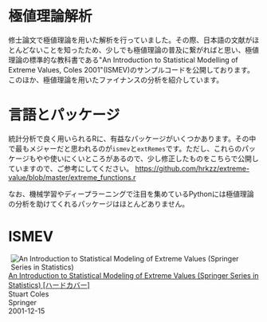 # 極値理論解析
修士論文で極値理論を用いた解析を行っていました。その際、日本語の文献がほとんどないことを知ったため、少しでも極値理論の普及に繋がればと思い、極値理論の標準的な教科書である"An Introduction to Statistical Modelling of Extreme Values, Coles 2001"(ISMEV)のサンプルコードを公開しております。
このほか、極値理論を用いたファイナンスの分析を紹介しています。

# 言語とパッケージ
統計分析で良く用いられるRに、有益なパッケージがいくつかあります。その中で最もメジャーだと思われるのが`ismev`と`extRemes`です。ただし、これらのパッケージもやや使いにくいところがあるので、少し修正したものをこちらで公開していますので、ご参考にしてください。
https://github.com/hrkzz/extreme-value/blob/master/extreme_functions.r

なお、機械学習やディープラーニングで注目を集めているPythonには極値理論の分析を助けてくれるパッケージはほとんどありません。

# ISMEV
<div  class="amazon Default"><div  align="left" class="pictBox"><a  target="_blank" href="https://www.amazon.co.jp/Introduction-Statistical-Modeling-Springer-Statistics/dp/1852334592?SubscriptionId=AKIAIM37F4M6SCT5W23Q&amp;tag=lvdrfree-22&amp;linkCode=xm2&amp;camp=2025&amp;creative=165953&amp;creativeASIN=1852334592"><img  class="pict" style="margin-right:10px" align="left" hspace="5" border="0" alt="An Introduction to Statistical Modeling of Extreme Values (Springer Series in Statistics)" src="https://images-fe.ssl-images-amazon.com/images/I/41R%2BHU7X%2B4L._SL160_.jpg"></a></div><div  class="itemTitle"><a  target="_blank" href="https://www.amazon.co.jp/Introduction-Statistical-Modeling-Springer-Statistics/dp/1852334592?SubscriptionId=AKIAIM37F4M6SCT5W23Q&amp;amp;tag=lvdrfree-22&amp;amp;linkCode=xm2&amp;amp;camp=2025&amp;amp;creative=165953&amp;amp;creativeASIN=1852334592">An Introduction to Statistical Modeling of Extreme Values (Springer Series in Statistics) [ハードカバー]</a></div><div  class="itemSubTxt">Stuart Coles</div><div  class="itemSubTxt">Springer</div><div  class="itemSubTxt">2001-12-15</div></div><br  style="clear:left" clear="left"><br />
